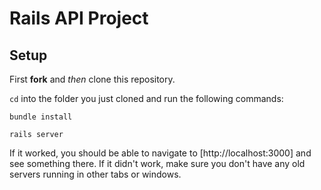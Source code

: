 # Rails API Project

## Setup

First **fork** and *then* clone this repository.

`cd` into the folder you just cloned and run the following commands:

    bundle install

    rails server

If it worked, you should be able to navigate to [http://localhost:3000] and see something there. If it didn't work, make sure you don't have any old servers running in other tabs or windows.

